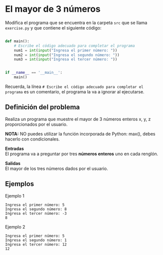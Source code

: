 # El mayor de 3 números

Modifica el programa que se encuentra en la carpeta `src` que se llama
`exercise.py` y que contiene el siguiente código:

```python

def main():
    # Escribe el código adecuado para completar el programa
    num1 = int(input("Ingresa el primer número: "))
    num2 = int(input("Ingresa el segundo número: "))
    num3 = int(input("Ingresa el tercer número: "))


if __name__ == '__main__':
    main()
```

Recuerda, la línea `# Escribe el código adecuado para completar el programa` es un comentario, el programa la va a ignorar al ejecutarse.

## Definición del problema  

Realiza un programa que muestre el mayor de 3 números enteros x, y, z proporcionados por el usuario.

**NOTA:** NO puedes utilizar la función incorporada de Python: max(), debes hacerlo con condicionales.

**Entradas**  
El programa va a preguntar por tres **números enteros** uno en cada renglón.

**Salidas**  
El mayor de los tres números dados por el usuario.
 
## Ejemplos  

Ejemplo 1    

```plaintext
Ingresa el primer número: 5
Ingresa el segundo número: 8
Ingresa el tercer número: -3
8
```
Ejemplo 2

```plaintext
Ingresa el primer número: 5
Ingresa el segundo número: 1
Ingresa el tercer número: 12
12
```
